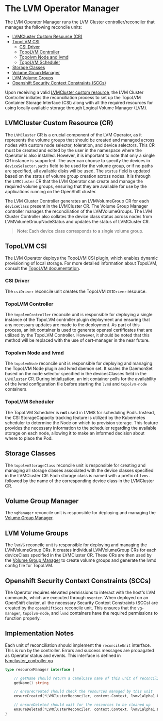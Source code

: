 # The LVM Operator Manager

The LVM Operator Manager runs the LVM Cluster controller/reconciler that manages the following reconcile units:

- [LVMCluster Custom Resource (CR)](#lvmcluster-custom-resource-cr)
- [TopoLVM CSI](#topolvm-csi)
  * [CSI Driver](#csi-driver)
  * [TopoLVM Controller](#topolvm-controller)
  * [Topolvm Node and lvmd](#topolvm-node-and-lvmd)
  * [TopoLVM Scheduler](#topolvm-scheduler)
- [Storage Classes](#storage-classes)
- [Volume Group Manager](#volume-group-manager)
- [LVM Volume Groups](#lvm-volume-groups)
- [Openshift Security Context Constraints (SCCs)](#openshift-security-context-constraints-sccs)

Upon receiving a valid [LVMCluster custom resource](#lvmcluster-custom-resource-cr), the LVM Cluster Controller initiates the reconciliation process to set up the TopoLVM Container Storage Interface (CSI) along with all the required resources for using locally available storage through Logical Volume Manager (LVM).

## LVMCluster Custom Resource (CR)

The `LVMCluster` CR is a crucial component of the LVM Operator, as it represents the volume groups that should be created and managed across nodes with custom node selector, toleration, and device selectors. This CR must be created and edited by the user in the namespace where the Operator is also installed. However, it is important to note that only a single CR instance is supported. The user can choose to specify the devices in `deviceSelector.paths` field to be used for the volume group, or if no paths are specified, all available disks will be used. The `status` field is updated based on the status of volume group creation across nodes. It is through the `LVMCluster` CR that the LVM Operator can create and manage the required volume groups, ensuring that they are available for use by the applications running on the OpenShift cluster.

The LVM Cluster Controller generates an LVMVolumeGroup CR for each `deviceClass` present in the LVMCluster CR. The Volume Group Manager controller manages the reconciliation of the LVMVolumeGroups. The LVM Cluster Controller also collates the device class status across nodes from LVMVolumeGroupNodeStatus and updates the status of LVMCluster CR.

> Note: Each device class corresponds to a single volume group.

## TopoLVM CSI

The LVM Operator deploys the TopoLVM CSI plugin, which enables dynamic provisioning of local storage. For more detailed information about TopoLVM, consult the [TopoLVM documentation](https://github.com/topolvm/topolvm/tree/main/docs).

### CSI Driver

The `csiDriver` reconcile unit creates the TopoLVM `CSIDriver` resource.

### TopoLVM Controller

The `topolvmController` reconcile unit is responsible for deploying a single instance of the TopoLVM controller plugin deployment and ensuring that any necessary updates are made to the deployment. As part of this process, an init container is used to generate openssl certificates that are utilized by the TopoLVM Controller. However, it should be noted that this method will be replaced with the use of cert-manager in the near future.

### Topolvm Node and lvmd

The `topolvmNode` reconcile unit is responsible for deploying and managing the TopoLVM Node plugin and lvmd daemon set. It scales the DaemonSet based on the node selector specified in the devicesClasses field in the `LVMCluster` CR. During initialization, an init container polls for the availability of the lvmd configuration file before starting the `lvmd` and `topolvm-node` containers.

### TopoLVM Scheduler

The TopoLVM Scheduler is **not** used in LVMS for scheduling Pods. Instead, the CSI StorageCapacity tracking feature is utilized by the Kubernetes scheduler to determine the Node on which to provision storage. This feature provides the necessary information to the scheduler regarding the available storage on each node, allowing it to make an informed decision about where to place the Pod.

## Storage Classes

The `topolvmStorageClass` reconcile unit is responsible for creating and managing all storage classes associated with the device classes specified in the LVMCluster CR. Each storage class is named with a prefix of `lvms-` followed by the name of the corresponding device class in the LVMCluster CR.

## Volume Group Manager

The `vgManager` reconcile unit is responsible for deploying and managing the [Volume Group Manager](./vg-manager.md).

## LVM Volume Groups

The `lvmVG` reconcile unit is responsible for deploying and managing the LVMVolumeGroup CRs. It creates individual LVMVolumeGroup CRs for each deviceClass specified in the LVMCluster CR. These CRs are then used by the [Volume Group Manager](./vg-manager.md) to create volume groups and generate the lvmd config file for TopoLVM.

## Openshift Security Context Constraints (SCCs)

The Operator requires elevated permissions to interact with the host's LVM commands, which are executed through `nsenter`. When deployed on an OpenShift cluster, all the necessary Security Context Constraints (SCCs) are created by the `openshiftSccs` reconcile unit. This ensures that the `vg-manager`, `topolvm-node`, and `lvmd` containers have the required permissions to function properly.

## Implementation Notes

Each unit of reconciliation should implement the `reconcileUnit` interface. This is run by the controller. Errors and success messages are propagated as Operator status and events. This interface is defined in [lvmcluster_controller.go](../../controllers/lvmcluster_controller.go)

```go
type resourceManager interface {

	// getName should return a camelCase name of this unit of reconciliation
	getName() string

	// ensureCreated should check the resources managed by this unit
	ensureCreated(*LVMClusterReconciler, context.Context, lvmv1alpha1.LVMCluster) error

	// ensureDeleted should wait for the resources to be cleaned up
	ensureDeleted(*LVMClusterReconciler, context.Context, lvmv1alpha1.LVMCluster) error
}
```
